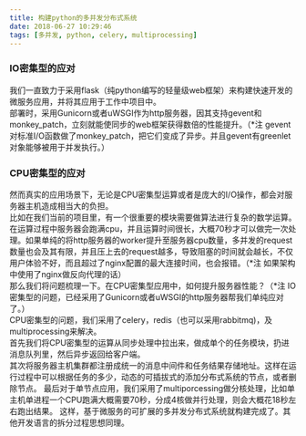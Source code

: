 ```yaml
---
title: 构建python的多并发分布式系统
date: 2018-06-27 10:29:46
tags: [多并发, python, celery, multiprocessing]
---
```

### IO密集型的应对
我们一直致力于采用flask（纯python编写的轻量级web框架）来构建快速开发的微服务应用，并将其应用于工作中项目中。    
部署时，采用Gunicorn或者uWSGI作为http服务器，因其支持gevent和monkey_patch，立刻就能使同步的web框架获得数倍的性能提升。（*注 gevent对标准I/O函数做了monkey_patch，把它们变成了异步。并且gevent有greenlet对象能够被用于并发执行。）   

### CPU密集型的应对
然而真实的应用场景下，无论是CPU密集型运算或者是庞大的I/O操作，都会对服务器主机造成相当大的负担。    
比如在我们当前的项目里，有一个很重要的模块需要做算法进行复杂的数学运算。在运算过程中服务器会跑满cpu，并且运算时间很长，大概70秒才可以做完一次处理。如果单纯的将http服务器的worker提升至服务器cpu数量，多并发的request数量也会及其有限，并且压上去的request越多，导致阻塞的时间就会越长，不仅用户体验不好，而且超过了nginx配置的最大连接时间，也会报错。（*注 如果架构中使用了nginx做反向代理的话）  
那么我们将问题梳理一下。在CPU密集型应用中，如何提升服务器性能？（*注 IO密集型的问题，已经采用了Gunicorn或者uWSGI的http服务器帮我们单纯应对了。）    
CPU密集型的问题，我们采用了celery，redis（也可以采用rabbitmq)，及multiprocessing来解决。    
首先我们将CPU密集型的运算从同步处理中拉出来，做成单个的任务模块，扔进消息队列里，然后异步返回给客户端。    
其次将服务器主机集群都注册成统一的消息中间件和任务结果存储地址。这样在运行过程中可以根据任务的多少，动态的可插拔式的添加分布式系统的节点，或者删除节点。
最后对于单节点应用，我们采用了multiporcessing做分核处理，比如单主机单进程一个CPU跑满大概需要70秒，分成4核做并行处理，则会大概花18秒左右跑出结果。
这样，基于微服务的可扩展的多并发分布式系统就构建完成了。其他开发语言的拆分过程思想同理。    
